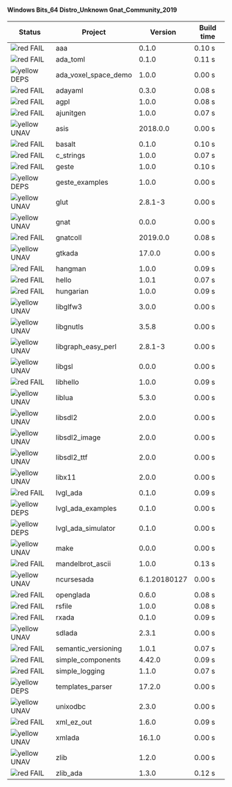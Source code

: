 #### Windows Bits_64 Distro_Unknown Gnat_Community_2019

| Status | Project | Version | Build time |
| --- | --- | --- | --- |
|![red](https://placehold.it/8/ff0000/000000?text=+) FAIL | aaa | 0.1.0 |  0.10 s |
|![red](https://placehold.it/8/ff0000/000000?text=+) FAIL | ada_toml | 0.1.0 |  0.11 s |
|![yellow](https://placehold.it/8/ffbb00/000000?text=+) DEPS | ada_voxel_space_demo | 1.0.0 |  0.00 s |
|![red](https://placehold.it/8/ff0000/000000?text=+) FAIL | adayaml | 0.3.0 |  0.08 s |
|![red](https://placehold.it/8/ff0000/000000?text=+) FAIL | agpl | 1.0.0 |  0.08 s |
|![red](https://placehold.it/8/ff0000/000000?text=+) FAIL | ajunitgen | 1.0.0 |  0.07 s |
|![yellow](https://placehold.it/8/ffbb00/000000?text=+) UNAV | asis | 2018.0.0 |  0.00 s |
|![red](https://placehold.it/8/ff0000/000000?text=+) FAIL | basalt | 0.1.0 |  0.10 s |
|![red](https://placehold.it/8/ff0000/000000?text=+) FAIL | c_strings | 1.0.0 |  0.07 s |
|![red](https://placehold.it/8/ff0000/000000?text=+) FAIL | geste | 1.0.0 |  0.10 s |
|![yellow](https://placehold.it/8/ffbb00/000000?text=+) DEPS | geste_examples | 1.0.0 |  0.00 s |
|![yellow](https://placehold.it/8/ffbb00/000000?text=+) UNAV | glut | 2.8.1-3 |  0.00 s |
|![yellow](https://placehold.it/8/ffbb00/000000?text=+) UNAV | gnat | 0.0.0 |  0.00 s |
|![red](https://placehold.it/8/ff0000/000000?text=+) FAIL | gnatcoll | 2019.0.0 |  0.08 s |
|![yellow](https://placehold.it/8/ffbb00/000000?text=+) UNAV | gtkada | 17.0.0 |  0.00 s |
|![red](https://placehold.it/8/ff0000/000000?text=+) FAIL | hangman | 1.0.0 |  0.09 s |
|![red](https://placehold.it/8/ff0000/000000?text=+) FAIL | hello | 1.0.1 |  0.07 s |
|![red](https://placehold.it/8/ff0000/000000?text=+) FAIL | hungarian | 1.0.0 |  0.09 s |
|![yellow](https://placehold.it/8/ffbb00/000000?text=+) UNAV | libglfw3 | 3.0.0 |  0.00 s |
|![yellow](https://placehold.it/8/ffbb00/000000?text=+) UNAV | libgnutls | 3.5.8 |  0.00 s |
|![yellow](https://placehold.it/8/ffbb00/000000?text=+) UNAV | libgraph_easy_perl | 2.8.1-3 |  0.00 s |
|![yellow](https://placehold.it/8/ffbb00/000000?text=+) UNAV | libgsl | 0.0.0 |  0.00 s |
|![red](https://placehold.it/8/ff0000/000000?text=+) FAIL | libhello | 1.0.0 |  0.09 s |
|![yellow](https://placehold.it/8/ffbb00/000000?text=+) UNAV | liblua | 5.3.0 |  0.00 s |
|![yellow](https://placehold.it/8/ffbb00/000000?text=+) UNAV | libsdl2 | 2.0.0 |  0.00 s |
|![yellow](https://placehold.it/8/ffbb00/000000?text=+) UNAV | libsdl2_image | 2.0.0 |  0.00 s |
|![yellow](https://placehold.it/8/ffbb00/000000?text=+) UNAV | libsdl2_ttf | 2.0.0 |  0.00 s |
|![yellow](https://placehold.it/8/ffbb00/000000?text=+) UNAV | libx11 | 2.0.0 |  0.00 s |
|![red](https://placehold.it/8/ff0000/000000?text=+) FAIL | lvgl_ada | 0.1.0 |  0.09 s |
|![yellow](https://placehold.it/8/ffbb00/000000?text=+) DEPS | lvgl_ada_examples | 0.1.0 |  0.00 s |
|![yellow](https://placehold.it/8/ffbb00/000000?text=+) DEPS | lvgl_ada_simulator | 0.1.0 |  0.00 s |
|![yellow](https://placehold.it/8/ffbb00/000000?text=+) UNAV | make | 0.0.0 |  0.00 s |
|![red](https://placehold.it/8/ff0000/000000?text=+) FAIL | mandelbrot_ascii | 1.0.0 |  0.13 s |
|![yellow](https://placehold.it/8/ffbb00/000000?text=+) UNAV | ncursesada | 6.1.20180127 |  0.00 s |
|![red](https://placehold.it/8/ff0000/000000?text=+) FAIL | openglada | 0.6.0 |  0.08 s |
|![red](https://placehold.it/8/ff0000/000000?text=+) FAIL | rsfile | 1.0.0 |  0.08 s |
|![red](https://placehold.it/8/ff0000/000000?text=+) FAIL | rxada | 0.1.0 |  0.09 s |
|![yellow](https://placehold.it/8/ffbb00/000000?text=+) UNAV | sdlada | 2.3.1 |  0.00 s |
|![red](https://placehold.it/8/ff0000/000000?text=+) FAIL | semantic_versioning | 1.0.1 |  0.07 s |
|![red](https://placehold.it/8/ff0000/000000?text=+) FAIL | simple_components | 4.42.0 |  0.09 s |
|![red](https://placehold.it/8/ff0000/000000?text=+) FAIL | simple_logging | 1.1.0 |  0.07 s |
|![yellow](https://placehold.it/8/ffbb00/000000?text=+) DEPS | templates_parser | 17.2.0 |  0.00 s |
|![yellow](https://placehold.it/8/ffbb00/000000?text=+) UNAV | unixodbc | 2.3.0 |  0.00 s |
|![red](https://placehold.it/8/ff0000/000000?text=+) FAIL | xml_ez_out | 1.6.0 |  0.09 s |
|![yellow](https://placehold.it/8/ffbb00/000000?text=+) UNAV | xmlada | 16.1.0 |  0.00 s |
|![yellow](https://placehold.it/8/ffbb00/000000?text=+) UNAV | zlib | 1.2.0 |  0.00 s |
|![red](https://placehold.it/8/ff0000/000000?text=+) FAIL | zlib_ada | 1.3.0 |  0.12 s |
